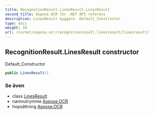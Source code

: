 ```yaml
---
title: RecognitionResult.LinesResult.LinesResult
second_title: Aspose.OCR för .NET API-referens
description: LinesResult byggare. Default_Constructor
type: docs
weight: 10
url: /sv/net/aspose.ocr/recognitionresult.linesresult/linesresult/
---
```

## RecognitionResult.LinesResult constructor

Default_Constructor

```csharp
public LinesResult()
```

### Se även

* class [LinesResult](../)
* namnutrymme [Aspose.OCR](../../recognitionresult.linesresult/)
* hopsättning [Aspose.OCR](../../../)


